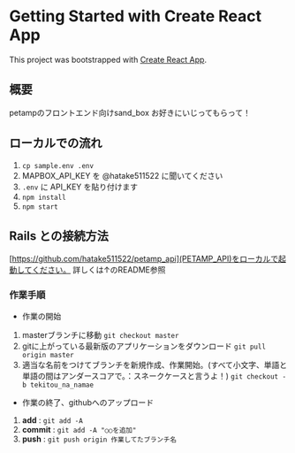 # Getting Started with Create React App

This project was bootstrapped with [Create React App](https://github.com/facebook/create-react-app).

## 概要
petampのフロントエンド向けsand_box
お好きにいじってもらって！

## ローカルでの流れ

1. `cp sample.env .env`
2. MAPBOX_API_KEY を @hatake511522 に聞いてください
3. `.env` に API_KEY を貼り付けます
4. `npm install`
5. `npm start`

## Rails との接続方法
[https://github.com/hatake511522/petamp_api](PETAMP_API)をローカルで起動してください。
詳しくは↑のREADME参照

### 作業手順

- 作業の開始
1. masterブランチに移動
`git checkout master`
2. gitに上がっている最新版のアプリケーションをダウンロード
`git pull origin master`
3. 適当な名前をつけてブランチを新規作成、作業開始。(すべて小文字、単語と単語の間はアンダースコアで。：スネークケースと言うよ！)
`git checkout -b tekitou_na_namae`

- 作業の終了、githubへのアップロード
1. **add** : `git add -A`
2. **commit** : `git add -A "○○を追加"`
3. **push** : `git push origin 作業してたブランチ名`
